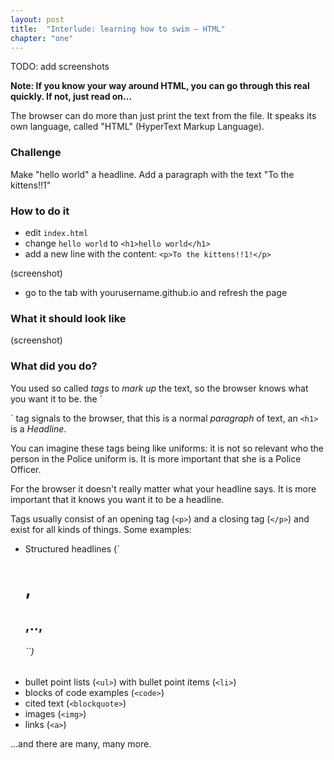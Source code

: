 ```yaml
---
layout: post
title:  "Interlude: learning how to swim – HTML"
chapter: "one"
---
```


TODO: add screenshots


**Note: If you know your way around HTML, you can go through this real quickly. If not, just read on...**

The browser can do more than just print the text from the file. It speaks its own language, called "HTML" (HyperText Markup Language).

### Challenge

Make "hello world" a headline. Add a paragraph with the text "To the kittens!!1"

### How to do it

- edit `index.html`
- change `hello world` to `<h1>hello world</h1>`
- add a new line with the content: `<p>To the kittens!!1!</p>`

(screenshot)

- go to the tab with yourusername.github.io and refresh the page

### What it should look like

(screenshot)

### What did you do?

You used so called *tags* to *mark up* the text, so the browser knows what you want it to be. the ´<p>´ tag signals to the browser, that this is a normal *paragraph* of text, an `<h1>` is a *Headline*.

You can imagine these tags being like uniforms: it is not so relevant who the person in the Police uniform is. It is more important that she is a Police Officer.

For the browser it doesn't really matter what your headline says. It is more important that it knows you want it to be a headline.

Tags usually consist of an opening tag (`<p>`) and a closing tag (`</p>`) and exist for all kinds of things. Some examples:

- Structured headlines (`<h1>, <h2>,.., <h6>``)
- bullet point lists (`<ul>`) with bullet point items (`<li>`)
- blocks of code examples (`<code>`)
- cited text (`<blockquote>`)
- images (`<img>`)
- links (`<a>`)

...and there are many, many more.





